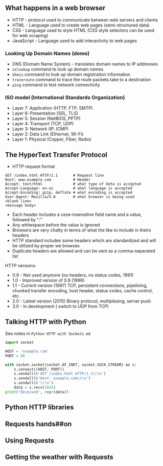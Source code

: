 ## What happens in a web browser
- HTTP - protocol used to communicate between web servers and clients
- HTML - Language used to create web pages (semi-structured data)
- CSS - Language used to style HTML (CSS style selectors can be used for web scraping)
- JavaScript - Language used to add interactivity to web pages

### Looking Up Domain Names (demo)
- DNS (Domain Name System) - translates domain names to IP addresses
- `nslookup` command to look up domain names
- `whois` command to look up domain registration information
- `traceroute` command to trace the route packets take to a destination
- `ping` command to test network connectivity

### ISO model (International Standards Organization)
- Layer 7: Application (HTTP, FTP, SMTP)
- Layer 6: Presentation (SSL, TLS)
- Layer 5: Session (NetBIOS, PPTP)
- Layer 4: Transport (TCP, UDP)
- Layer 3: Network (IP, ICMP)
- Layer 2: Data Link (Ethernet, Wi-Fi)
- Layer 1: Physical (Copper, Fiber, Radio)

## The HyperText Transfer Protocol
- HTTP request format
```http request
GET /index.html HTTP/1.1       # Request line
Host: www.example.com          # Header
Accept: text/html              # what type of data is accepted
Accept-Language: en-us         # what language is accepted
Accept-Encoding: gzip, deflate # what encoding is accepted
User-Agent: Mozilla/5.0        # what browser is being used
<blank line>
<message body>
```
- Each header includes a cese-insensitive field name and a value, followed by ":"
- Any whitespace before the value is ignored
- Browsers are very chatty in terms of what the like to include in theirs headers
- HTTP standard includes some headers which are standardized and will be utilized by proper we browses
- Duplicate headers are allowed and can be sent as a comma-separated list

HTTP versions:
- 0.9 - Not used anymore (no headers, no status codes, 1991)
- 1.0 - Improved version of 0.9 (1996)
- 1.1 - Current version (1997) TCP, persistent connections, pipelining, chunked transfer encoding, host header, status codes, cache control, etc.
- 2.0 - Latest version (2015) Binary protocol, multiplexing, server push
- 3.0 - In development ( switch to UDP from TCP)

## Talking HTTP with Python

See notes in `Python HTTP with Sockets.md`
```python
import socket

HOST = 'example.com'
PORT = 80

with socket.socket(socket.AF_INET, socket.SOCK_STREAM) as s:
    s.connect((HOST, PORT))
    s.sendall(b'GET /index.html HTTP/1.1\r\n')
    s.sendall(b'Host: example.com\r\n')
    s.sendall(b'\r\n')
    data = s.recv(1024)
print('Received', repr(data))
```

## Python HTTP libraries

## Requests hands##on

## Using Requests

## Getting the weather with Requests
